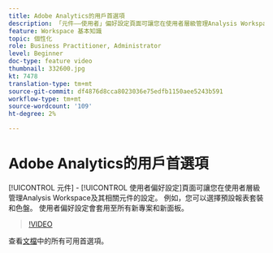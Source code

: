 ```yaml
---
title: Adobe Analytics的用戶首選項
description: 「元件——使用者」偏好設定頁面可讓您在使用者層級管理Analysis Workspace及其相關元件的設定。 例如，您可以選擇預設報表套裝和色盤。 使用者偏好設定會套用至所有新專案和新面板。
feature: Workspace 基本知識
topic: 個性化
role: Business Practitioner, Administrator
level: Beginner
doc-type: feature video
thumbnail: 332600.jpg
kt: 7478
translation-type: tm+mt
source-git-commit: df4876d8cca8023036e75edfb1150aee5243b591
workflow-type: tm+mt
source-wordcount: '109'
ht-degree: 2%

---
```



# Adobe Analytics的用戶首選項

[!UICONTROL 元件] - [!UICONTROL 使用者偏好設定]頁面可讓您在使用者層級管理Analysis Workspace及其相關元件的設定。 例如，您可以選擇預設報表套裝和色盤。 使用者偏好設定會套用至所有新專案和新面板。

>[!VIDEO](https://video.tv.adobe.com/v/332600/?quality=12&learn=on)

查看[文檔](https://experienceleague.adobe.com/docs/analytics/analyze/analysis-workspace/user-preferences.html)中的所有可用首選項。

